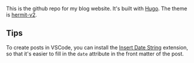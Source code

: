 This is the github repo for my blog website. It's built with [Hugo](https://gohugo.io/). The theme is [hermit-v2](https://github.com/1bl4z3r/hermit-V2).

## Tips

To create posts in VSCode, you can install the [Insert Date String](https://marketplace.visualstudio.com/items?itemName=jsynowiec.vscode-insertdatestring) extension, so that it's easier to fill in the `date` attribute in the front matter of the post.

